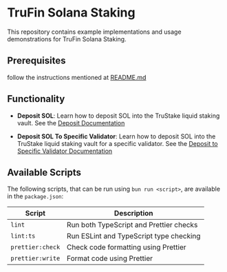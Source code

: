 # TruFin Solana Staking

This repository contains example implementations and usage demonstrations for TruFin Solana Staking.

## Prerequisites

follow the instructions mentioned at [README.md](../../README.md)

## Functionality

- **Deposit SOL**: Learn how to deposit SOL into the TruStake liquid staking vault. See the
  [Deposit Documentation](./src/docs/deposit.md)

- **Deposit SOL To Specific Validator**: Learn how to deposit SOL into the TruStake liquid staking vault for a specific
  validator. See the [Deposit to Specific Validator Documentation](./src/docs/deposit-to-specific-validator.md)

## Available Scripts

The following scripts, that can be run using `bun run <script>`, are available in the `package.json`:

| Script           | Description                             |
| ---------------- | --------------------------------------- |
| `lint`           | Run both TypeScript and Prettier checks |
| `lint:ts`        | Run ESLint and TypeScript type checking |
| `prettier:check` | Check code formatting using Prettier    |
| `prettier:write` | Format code using Prettier              |

